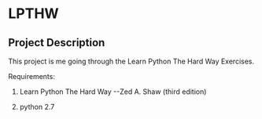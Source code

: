 # LPTHW
## Project Description
This project is me going through the Learn Python The Hard Way Exercises.

Requirements:
1. Learn Python The Hard Way --Zed A. Shaw
(third edition)

2. python 2.7
 
